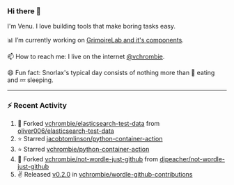 ### Hi there 👋

I'm Venu. I love building tools that make boring tasks easy.

📊 I’m currently working on [GrimoireLab and it's components](https://chaoss.github.io/grimoirelab).

📫 How to reach me: I live on the internet [@vchrombie](https://www.google.co.in/search?q=vchrombie).

😄 Fun fact: Snorlax's typical day consists of nothing more than :doughnut: eating and :zzz: sleeping.

---

### :zap: Recent Activity

<!--RECENT_ACTIVITY:start-->
1. 🔱 Forked [vchrombie/elasticsearch-test-data](https://github.com/vchrombie/elasticsearch-test-data) from [oliver006/elasticsearch-test-data](https://github.com/oliver006/elasticsearch-test-data)
2. ⭐ Starred [jacobtomlinson/python-container-action](https://github.com/jacobtomlinson/python-container-action)
3. ⭐ Starred [vchrombie/python-container-action](https://github.com/vchrombie/python-container-action)
4. 🔱 Forked [vchrombie/not-wordle-just-github](https://github.com/vchrombie/not-wordle-just-github) from [djpeacher/not-wordle-just-github](https://github.com/djpeacher/not-wordle-just-github)
5. ✌️ Released [v0.2.0](https://github.com/vchrombie/wordle-github-contributions/releases/tag/v0.2.0) in [vchrombie/wordle-github-contributions](https://github.com/vchrombie/wordle-github-contributions)
<!--RECENT_ACTIVITY:end-->

<!--
**vchrombie/vchrombie** is a ✨ _special_ ✨ repository because its `README.md` (this file) appears on your GitHub profile.

Here are some ideas to get you started:

- 🔭 I’m currently working on ...
- 🌱 I’m currently learning ...
- 👯 I’m looking to collaborate on ...
- 🤔 I’m looking for help with ...
- 💬 Ask me about ...
- 📫 How to reach me: ...
- 😄 Pronouns: ...
- ⚡ Fun fact: ...
-->
